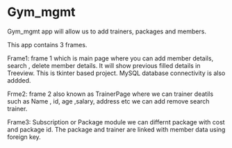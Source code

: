 # Gym_mgmt
Gym_mgmt app will allow us to add trainers, packages and members.


This app contains 3 frames.

Frame1:
 frame 1 which is main page where you can add member details, search , delete member details.
 It will show previous filled details in Treeview.
 This is tkinter based project.
 MySQL database connectivity is also addded.
 
Frme2:
 frame 2 also known as TrainerPage where we can trainer deatils such as Name , id, age ,salary, address etc
 we can add remove search trainer.
 
Frame3:
 Subscription or Package module we can differnt package with cost and package id.
 The package and trainer are linked with member data using foreign key.
